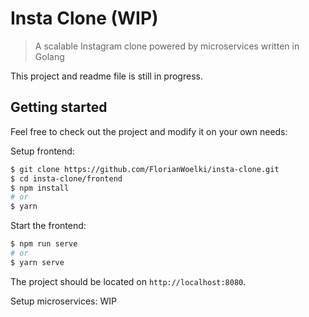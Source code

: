 # Insta Clone (WIP)

> A scalable Instagram clone powered by microservices written in Golang

This project and readme file is still in progress.

## Getting started

Feel free to check out the project and modify it on your own needs:

Setup frontend:
```bash
$ git clone https://github.com/FlorianWoelki/insta-clone.git
$ cd insta-clone/frontend
$ npm install
# or
$ yarn
```

Start the frontend:
```bash
$ npm run serve
# or
$ yarn serve
```

The project should be located on `http://localhost:8080`.

Setup microservices:
WIP